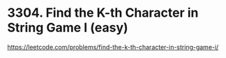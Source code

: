 # 3304. Find the K-th Character in String Game I (easy)

https://leetcode.com/problems/find-the-k-th-character-in-string-game-i/
